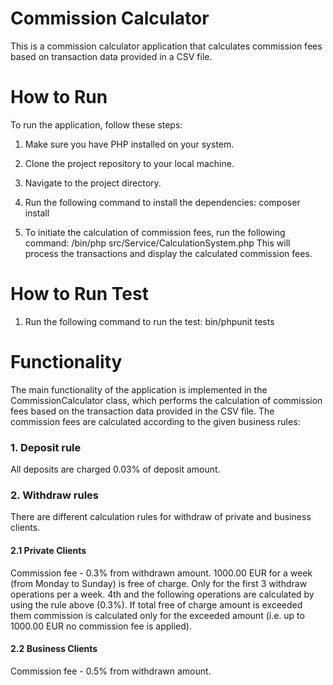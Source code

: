 # Commission Calculator
This is a commission calculator application that calculates commission fees based on transaction data provided in a CSV file.

# How to Run
To run the application, follow these steps:

1. Make sure you have PHP installed on your system.

2. Clone the project repository to your local machine.

3. Navigate to the project directory.

4. Run the following command to install the dependencies:
composer install
5. To initiate the calculation of commission fees, run the following command:
/bin/php src/Service/CalculationSystem.php
   This will process the transactions and display the calculated commission fees.


# How to Run Test
1. Run the following command to run the test:
bin/phpunit tests


# Functionality
The main functionality of the application is implemented in the CommissionCalculator class, which performs the calculation of commission fees based on the transaction data provided in the CSV file. The commission fees are calculated according to the given business rules:
### 1. Deposit rule
All deposits are charged 0.03% of deposit amount.

### 2. Withdraw rules
There are different calculation rules for withdraw of private and business clients.

#### 2.1 Private Clients

Commission fee - 0.3% from withdrawn amount.
1000.00 EUR for a week (from Monday to Sunday) is free of charge. Only for the first 3 withdraw operations per a week. 4th and the following operations are calculated by using the rule above (0.3%). If total free of charge amount is exceeded them commission is calculated only for the exceeded amount (i.e. up to 1000.00 EUR no commission fee is applied).

#### 2.2 Business Clients

Commission fee - 0.5% from withdrawn amount.